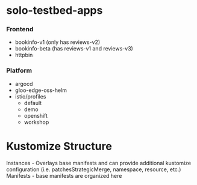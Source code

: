 # solo-testbed-apps

### Frontend
- bookinfo-v1 (only has reviews-v2)
- bookinfo-beta (has reviews-v1 and reviews-v3)
- httpbin

### Platform
- argocd
- gloo-edge-oss-helm
- istio/profiles
    - default
    - demo
    - openshift
    - workshop

# Kustomize Structure

Instances - Overlays base manifests and can provide additional kustomize configuration (i.e. patchesStrategicMerge, namespace, resource, etc.)
Manifests - base manifests are organized here
